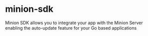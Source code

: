 # minion-sdk

Minion SDK allows you to integrate your app with the Minion Server enabling the auto-update feature for your Go based applications
